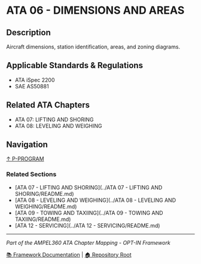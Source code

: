 # ATA 06 - DIMENSIONS AND AREAS

## Description

Aircraft dimensions, station identification, areas, and zoning diagrams.

## Applicable Standards & Regulations

- ATA iSpec 2200
- SAE AS50881

## Related ATA Chapters

- ATA 07: LIFTING AND SHORING
- ATA 08: LEVELING AND WEIGHING

## Navigation

[↑ P-PROGRAM](../README.md)

### Related Sections

- [ATA 07 - LIFTING AND SHORING](../ATA 07 - LIFTING AND SHORING/README.md)
- [ATA 08 - LEVELING AND WEIGHING](../ATA 08 - LEVELING AND WEIGHING/README.md)
- [ATA 09 - TOWING AND TAXIING](../ATA 09 - TOWING AND TAXIING/README.md)
- [ATA 12 - SERVICING](../ATA 12 - SERVICING/README.md)

---

*Part of the AMPEL360 ATA Chapter Mapping - OPT-IN Framework*

[📚 Framework Documentation](../../README.md) | [🏠 Repository Root](../../../README.md)
